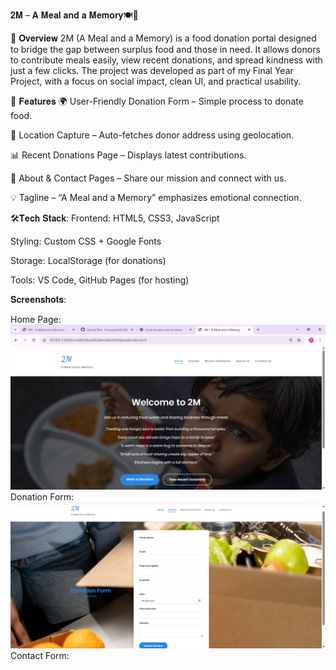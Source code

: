 𝟐𝐌 – 𝐀 𝐌𝐞𝐚𝐥 𝐚𝐧𝐝 𝐚 𝐌𝐞𝐦𝐨𝐫𝐲🍽️💝

📖 𝐎𝐯𝐞𝐫𝐯𝐢𝐞𝐰
2M (A Meal and a Memory) is a food donation portal designed to bridge the gap between surplus food and those in need.
It allows donors to contribute meals easily, view recent donations, and spread kindness with just a few clicks.
The project was developed as part of my Final Year Project, with a focus on social impact, clean UI, and practical usability.

🚀 𝐅𝐞𝐚𝐭𝐮𝐫𝐞𝐬
🌍 User-Friendly Donation Form – Simple process to donate food.

📍 Location Capture – Auto-fetches donor address using geolocation.

📊 Recent Donations Page – Displays latest contributions.

📝 About & Contact Pages – Share our mission and connect with us.

💡 Tagline – “A Meal and a Memory” emphasizes emotional connection.

🛠️𝐓𝐞𝐜𝐡 𝐒𝐭𝐚𝐜𝐤:
Frontend: HTML5, CSS3, JavaScript

Styling: Custom CSS + Google Fonts

Storage: LocalStorage (for donations)

Tools: VS Code, GitHub Pages (for hosting)

𝐒𝐜𝐫𝐞𝐞𝐧𝐬𝐡𝐨𝐭𝐬:

Home Page:
![image](https://github.com/Praneeta2602/2M/blob/3f3212dedf879f1448d6e73e5db3f396c633d33e/image.png)
Donation Form:
![image](https://github.com/Praneeta2602/2M/blob/30acf54e8d1ab46289d3d60cca63136172916dd5/Screenshot%202025-08-17%20154056.png)
Contact Form:



